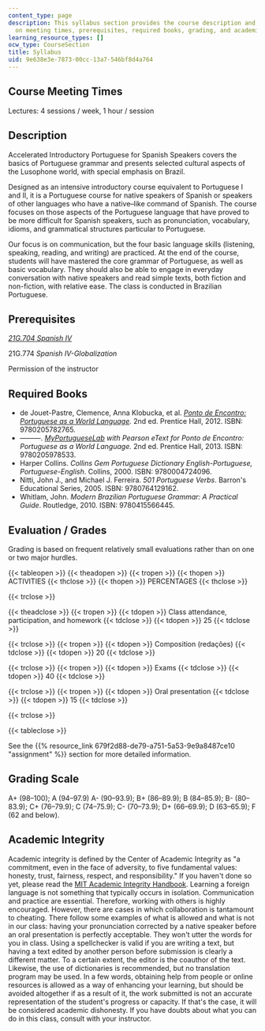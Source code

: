 ```yaml
---
content_type: page
description: This syllabus section provides the course description and information
  on meeting times, prerequisites, required books, grading, and academic integrity.
learning_resource_types: []
ocw_type: CourseSection
title: Syllabus
uid: 9e638e3e-7873-00cc-13a7-546bf8d4a764
---
```


Course Meeting Times
--------------------

Lectures: 4 sessions / week, 1 hour / session

Description
-----------

Accelerated Introductory Portuguese for Spanish Speakers covers the basics of Portuguese grammar and presents selected cultural aspects of the Lusophone world, with special emphasis on Brazil.

Designed as an intensive introductory course equivalent to Portuguese I and II, it is a Portuguese course for native speakers of Spanish or speakers of other languages who have a native–like command of Spanish. The course focuses on those aspects of the Portuguese language that have proved to be more difficult for Spanish speakers, such as pronunciation, vocabulary, idioms, and grammatical structures particular to Portuguese.

Our focus is on communication, but the four basic language skills (listening, speaking, reading, and writing) are practiced. At the end of the course, students will have mastered the core grammar of Portuguese, as well as basic vocabulary. They should also be able to engage in everyday conversation with native speakers and read simple texts, both fiction and non-fiction, with relative ease. The class is conducted in Brazilian Portuguese.

Prerequisites
-------------

_[21G.704 Spanish IV](/courses/21g-704-spanish-iv-spring-2005)_

21G.774 _Spanish IV-Globalization_

Permission of the instructor

Required Books
--------------

*   de Jouet-Pastre, Clemence, Anna Klobucka, et al. _[Ponto de Encontro: Portuguese as a World Language](https://wps.prenhall.com/ml_ponto_de_encontro_2e/)._ 2nd ed. Prentice Hall, 2012. ISBN: 9780205782765.
*   ———. [_MyPortugueseLab_](http://www.pearsonmylabandmastering.com/northamerica/mylanguagelabs/) _with Pearson eText for Ponto de Encontro: Portuguese as a World Language._ 2nd ed. Prentice Hall, 2013. ISBN: 9780205978533.
*   Harper Collins. _Collins Gem Portuguese Dictionary English-Portuguese, Portuguese-English_. Collins, 2000. ISBN: 9780004724096.
*   Nitti, John J., and Michael J. Ferreira. _501 Portuguese Verbs_. Barron's Educational Series, 2005. ISBN: 9780764129162.
*   Whitlam, John. _Modern Brazilian Portuguese Grammar: A Practical Guide_. Routledge, 2010. ISBN: 9780415566445.

Evaluation / Grades
-------------------

Grading is based on frequent relatively small evaluations rather than on one or two major hurdles.

{{< tableopen >}}
{{< theadopen >}}
{{< tropen >}}
{{< thopen >}}
ACTIVITIES
{{< thclose >}}
{{< thopen >}}
PERCENTAGES
{{< thclose >}}

{{< trclose >}}

{{< theadclose >}}
{{< tropen >}}
{{< tdopen >}}
Class attendance, participation, and homework
{{< tdclose >}}
{{< tdopen >}}
25
{{< tdclose >}}

{{< trclose >}}
{{< tropen >}}
{{< tdopen >}}
Composition (redações)
{{< tdclose >}}
{{< tdopen >}}
20
{{< tdclose >}}

{{< trclose >}}
{{< tropen >}}
{{< tdopen >}}
Exams
{{< tdclose >}}
{{< tdopen >}}
40
{{< tdclose >}}

{{< trclose >}}
{{< tropen >}}
{{< tdopen >}}
Oral presentation
{{< tdclose >}}
{{< tdopen >}}
15
{{< tdclose >}}

{{< trclose >}}

{{< tableclose >}}

See the {{% resource_link 679f2d88-de79-a751-5a53-9e9a8487ce10 "assignment" %}} section for more detailed information.

Grading Scale
-------------

A+ (98–100); A (94–97.9) A- (90–93.9); B+ (86–89.9); B (84–85.9); B- (80–83.9); C+ (76–79.9); C (74–75.9); C- (70–73.9); D+ (66–69.9); D (63–65.9); F (62 and below).

Academic Integrity
------------------

Academic integrity is defined by the Center of Academic Integrity as "a commitment, even in the face of adversity, to five fundamental values: honesty, trust, fairness, respect, and responsibility." If you haven't done so yet, please read the [MIT Academic Integrity Handbook](http://integrity.mit.edu/). Learning a foreign language is not something that typically occurs in isolation. Communication and practice are essential. Therefore, working with others is highly encouraged. However, there are cases in which collaboration is tantamount to cheating. There follow some examples of what is allowed and what is not in our class: having your pronunciation corrected by a native speaker before an oral presentation is perfectly acceptable. They won't utter the words for you in class. Using a spellchecker is valid if you are writing a text, but having a text edited by another person before submission is clearly a different matter. To a certain extent, the editor is the coauthor of the text. Likewise, the use of dictionaries is recommended, but no translation program may be used. In a few words, obtaining help from people or online resources is allowed as a way of enhancing your learning, but should be avoided altogether if as a result of it, the work submitted is not an accurate representation of the student's progress or capacity. If that's the case, it will be considered academic dishonesty. If you have doubts about what you can do in this class, consult with your instructor.